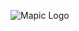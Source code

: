 ![Mapic Logo](https://cloud.githubusercontent.com/assets/2197944/19607475/61cae026-97ca-11e6-876b-ed9bc79e527c.png)
